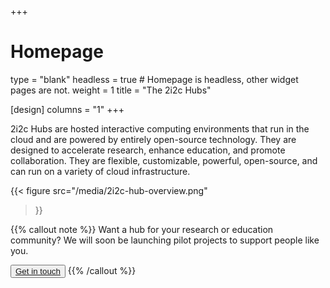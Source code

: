 +++
# Homepage
type = "blank"
headless = true  # Homepage is headless, other widget pages are not.
weight = 1
title = "The 2i2c Hubs"

[design]
  columns = "1"
+++

<div class="row">
  <div class="col-6">

2i2c Hubs are hosted interactive computing environments that run in the cloud and are powered by entirely open-source technology. They are designed to accelerate research, enhance education, and promote collaboration. They are flexible, customizable, powerful, open-source, and can run on a variety of cloud infrastructure.

  </div>
  <div class="col-6">

{{<
  figure src="/media/2i2c-hub-overview.png"
>}}

  </div>
</div>

{{% callout note %}}
Want a hub for your research or education community? We will soon be launching pilot projects to support people like you.

<button type="button" class="btn btn-primary">
<a href="https://2i2c.org/#contact">Get in touch</a>
</button>
{{% /callout %}}
